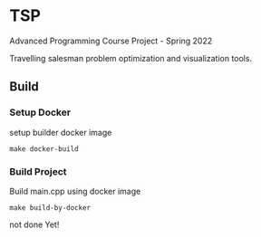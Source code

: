 # TSP

Advanced Programming Course Project - Spring 2022

Travelling salesman problem optimization and visualization tools.


## Build
### Setup Docker
setup builder docker image
```
make docker-build
```

### Build Project
Build main.cpp using docker image
```
make build-by-docker
```

not done Yet!
